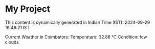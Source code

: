 # My Project

This content is dynamically generated in Indian Time (IST): 2024-09-29 16:48:21 IST


Current Weather in Coimbatore:
Temperature: 32.88 °C
Condition: few clouds
